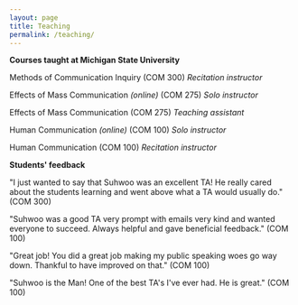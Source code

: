 ```yaml
---
layout: page
title: Teaching
permalink: /teaching/
---
```


**Courses taught at Michigan State University**

Methods of Communication Inquiry (COM 300)
*Recitation instructor*

Effects of Mass Communication *(online)* (COM 275)
*Solo instructor*

Effects of Mass Communication (COM 275)
*Teaching assistant*

Human Communication *(online)* (COM 100)
*Solo instructor*

Human Communication (COM 100)
*Recitation instructor*

**Students' feedback**

"I just wanted to say that Suhwoo was an excellent TA! He really cared about the students learning and went above what a TA would usually do." (COM 300)

"Suhwoo was a good TA very prompt with emails very kind and wanted everyone to succeed. Always helpful and gave beneficial feedback." (COM 100)

"Great job! You did a great job making my public speaking woes go way down. Thankful to have improved on that." (COM 100)

"Suhwoo is the Man! One of the best TA's I've ever had. He is great." (COM 100)

